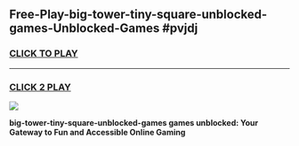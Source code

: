 
## Free-Play-big-tower-tiny-square-unblocked-games-Unblocked-Games #pvjdj
<h3>
<a href="https://news.freeplayer.one?title=big-tower-tiny-square-unblocked-games&ref=8M">CLICK TO PLAY</a></h3>
<hr>

<h3>
<a href="https://news.freeplayer.one?title=big-tower-tiny-square-unblocked-games&ref=8M">CLICK 2 PLAY</a>
  
</h3>

<a href="https://news.freeplayer.one?title=big-tower-tiny-square-unblocked-games&ref=8M"><img src="https://clearcache.store/games.png"></a>


**big-tower-tiny-square-unblocked-games games unblocked: Your Gateway to Fun and Accessible Online Gaming**
